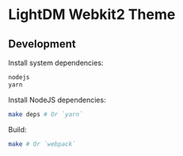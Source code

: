 # LightDM Webkit2 Theme

## Development

Install system dependencies:

```sh
nodejs
yarn
```

Install NodeJS dependencies:

```sh
make deps # Or `yarn`
```

Build:

```sh
make # Or `webpack`
```

